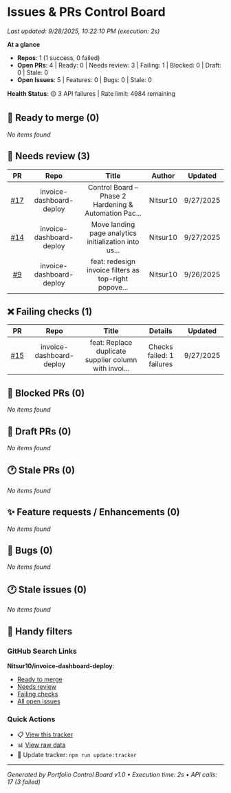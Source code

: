 <!-- tracker:summary:start -->
# Issues & PRs Control Board

_Last updated: 9/28/2025, 10:22:10 PM (execution: 2s)_

**At a glance**
- **Repos**: 1 (1 success, 0 failed)
- **Open PRs**: 4 | Ready: 0 | Needs review: 3 | Failing: 1 | Blocked: 0 | Draft: 0 | Stale: 0
- **Open Issues**: 5 | Features: 0 | Bugs: 0 | Stale: 0

**Health Status**: 🟡 3 API failures | Rate limit: 4984 remaining
<!-- tracker:summary:end -->

<!-- tracker:ready:start -->
## 🚀 Ready to merge (0)

_No items found_

<!-- tracker:ready:end -->

<!-- tracker:needsreview:start -->
## 👀 Needs review (3)

| PR | Repo | Title | Author | Updated |
|:-:|:---:|:----:|:-----:|:------:|
| [#17](https://github.com/Nitsur10/invoice-dashboard-deploy/pull/17) | invoice-dashboard-deploy | Control Board – Phase 2 Hardening & Automation Pac... | Nitsur10 | 9/27/2025 |
| [#14](https://github.com/Nitsur10/invoice-dashboard-deploy/pull/14) | invoice-dashboard-deploy | Move landing page analytics initialization into us... | Nitsur10 | 9/27/2025 |
| [#9](https://github.com/Nitsur10/invoice-dashboard-deploy/pull/9) | invoice-dashboard-deploy | feat: redesign invoice filters as top-right popove... | Nitsur10 | 9/26/2025 |

<!-- tracker:needsreview:end -->

<!-- tracker:failing:start -->
## ❌ Failing checks (1)

| PR | Repo | Title | Details | Updated |
|:-:|:---:|:----:|:------:|:------:|
| [#15](https://github.com/Nitsur10/invoice-dashboard-deploy/pull/15) | invoice-dashboard-deploy | feat: Replace duplicate supplier column with invoi... | Checks failed: 1 failures | 9/27/2025 |

<!-- tracker:failing:end -->

<!-- tracker:blocked:start -->
## 🚫 Blocked PRs (0)

_No items found_

<!-- tracker:blocked:end -->

<!-- tracker:draft:start -->
## 📝 Draft PRs (0)

_No items found_

<!-- tracker:draft:end -->

<!-- tracker:staleprs:start -->
## 🕐 Stale PRs (0)

_No items found_

<!-- tracker:staleprs:end -->

<!-- tracker:features:start -->
## ✨ Feature requests / Enhancements (0)

_No items found_

<!-- tracker:features:end -->

<!-- tracker:bugs:start -->
## 🐛 Bugs (0)

_No items found_

<!-- tracker:bugs:end -->

<!-- tracker:staleissues:start -->
## 🕐 Stale issues (0)

_No items found_

<!-- tracker:staleissues:end -->

<!-- tracker:links:start -->
## 🔗 Handy filters

### GitHub Search Links

**Nitsur10/invoice-dashboard-deploy**:
- [Ready to merge](https://github.com/Nitsur10/invoice-dashboard-deploy/pulls?q=is%3Apr+is%3Aopen+review%3Aapproved+status%3Asuccess+-is%3Adraft)
- [Needs review](https://github.com/Nitsur10/invoice-dashboard-deploy/pulls?q=is%3Apr+is%3Aopen+-review%3Aapproved+-is%3Adraft)
- [Failing checks](https://github.com/Nitsur10/invoice-dashboard-deploy/pulls?q=is%3Apr+is%3Aopen+status%3Afailure)
- [All open issues](https://github.com/Nitsur10/invoice-dashboard-deploy/issues?q=is%3Aissue+is%3Aopen)


### Quick Actions
- 📋 [View this tracker](./tracker.md)
- 📊 [View raw data](./tracker.json)
- 🔄 Update tracker: `npm run update:tracker`
<!-- tracker:links:end -->

---
_Generated by Portfolio Control Board v1.0 • Execution time: 2s • API calls: 17 (3 failed)_
